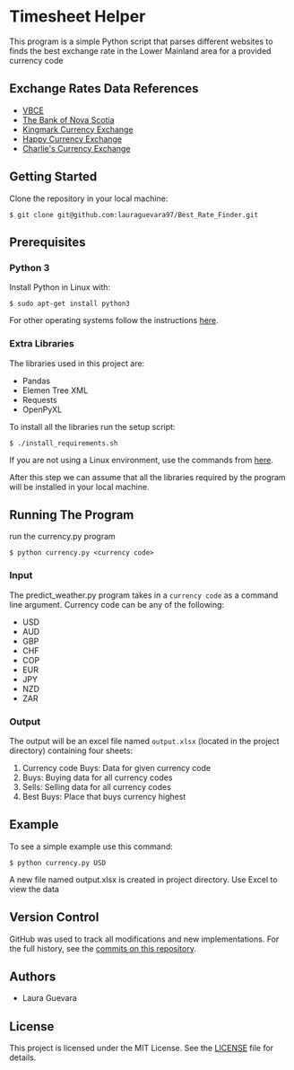 # Timesheet Helper

This program is a simple Python script that parses different websites to finds the best exchange rate in the Lower Mainland area for a provided currency code 

## Exchange Rates Data References
* [VBCE](https://www.vbce.ca/rates)
* [The Bank of Nova Scotia](http://www.scotiabank.com/ca/en/0,,1118,00.html)
* [Kingmark Currency Exchange](http://www.kingmark.ca/exchange-rates)
* [Happy Currency Exchange](http://www.happycurrency.com/rates)
* [Charlie's Currency Exchange](http://www.charliescurrency.ca/rates.html)

## Getting Started


Clone the repository in your local machine:

`$ git clone git@github.com:lauraguevara97/Best_Rate_Finder.git`

## Prerequisites

### Python 3

Install Python in Linux with:

`$ sudo apt-get install python3`

For other operating systems follow the instructions [here](https://python.org/downloads).

### Extra Libraries

The libraries used in this project are:

* Pandas
* Elemen Tree XML
* Requests
* OpenPyXL 

To install all the libraries run the setup script:

`$ ./install_requirements.sh`

If you are not using a Linux environment, use the commands from [here](install_requirements.sh).

After this step we can assume that all the libraries required by the program will be installed in your local machine.

## Running The Program
run the currency.py program

`$ python currency.py <currency code>`

### Input

The predict_weather.py program takes in a `currency code` as a command line argument.
Currency code can be any of the following:
* USD
* AUD
* GBP
* CHF
* COP 
* EUR
* JPY
* NZD
* ZAR

### Output

The output will be an excel file named `output.xlsx` (located in the project directory) containing four sheets: 
1. Currency code Buys: Data for given currency code
2. Buys: Buying data for all currency codes
3. Sells: Selling data for all currency codes
4. Best Buys: Place that buys currency highest

## Example

To see a simple example use this command:

`$ python currency.py USD`

A new file named output.xlsx is created in project directory. Use Excel to view the data

## Version Control

GitHub was used to track all modifications and new implementations. For the full history, see the [commits on this repository](https://github.com/lauraguevara97/Best_Rate_Finder/commits/master).

## Authors

* Laura Guevara

## License

This project is licensed under the MIT License. See the [LICENSE](LICENSE) file for details.
